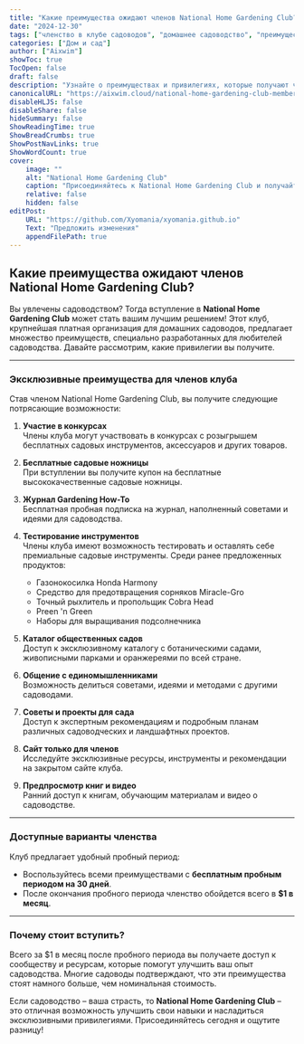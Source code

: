 ```yaml
---
title: "Какие преимущества ожидают членов National Home Gardening Club?"
date: "2024-12-30"
tags: ["членство в клубе садоводов", "домашнее садоводство", "преимущества клуба садоводов"]
categories: ["Дом и сад"]
author: ["Aixwim"]
showToc: true
TocOpen: false
draft: false
description: "Узнайте о преимуществах и привилегиях, которые получают члены National Home Gardening Club – идеального клуба для любителей садоводства."
canonicalURL: "https://aixwim.cloud/national-home-gardening-club-membership-benefits"
disableHLJS: false
disableShare: false
hideSummary: false
ShowReadingTime: true
ShowBreadCrumbs: true
ShowPostNavLinks: true
ShowWordCount: true
cover:
    image: ""
    alt: "National Home Gardening Club"
    caption: "Присоединяйтесь к National Home Gardening Club и получайте эксклюзивные инструменты и привилегии для садоводства."
    relative: false
    hidden: false
editPost:
    URL: "https://github.com/Xyomania/xyomania.github.io"
    Text: "Предложить изменения"
    appendFilePath: true
---
```


## Какие преимущества ожидают членов National Home Gardening Club?

Вы увлечены садоводством? Тогда вступление в **National Home Gardening Club** может стать вашим лучшим решением! Этот клуб, крупнейшая платная организация для домашних садоводов, предлагает множество преимуществ, специально разработанных для любителей садоводства. Давайте рассмотрим, какие привилегии вы получите.

---

### Эксклюзивные преимущества для членов клуба

Став членом National Home Gardening Club, вы получите следующие потрясающие возможности:

1. **Участие в конкурсах**  
   Члены клуба могут участвовать в конкурсах с розыгрышем бесплатных садовых инструментов, аксессуаров и других товаров.

2. **Бесплатные садовые ножницы**  
   При вступлении вы получите купон на бесплатные высококачественные садовые ножницы.

3. **Журнал Gardening How-To**  
   Бесплатная пробная подписка на журнал, наполненный советами и идеями для садоводства.

4. **Тестирование инструментов**  
   Члены клуба имеют возможность тестировать и оставлять себе премиальные садовые инструменты. Среди ранее предложенных продуктов:  
   - Газонокосилка Honda Harmony  
   - Средство для предотвращения сорняков Miracle-Gro  
   - Точный рыхлитель и пропольщик Cobra Head  
   - Preen 'n Green  
   - Наборы для выращивания подсолнечника  

5. **Каталог общественных садов**  
   Доступ к эксклюзивному каталогу с ботаническими садами, живописными парками и оранжереями по всей стране.

6. **Общение с единомышленниками**  
   Возможность делиться советами, идеями и методами с другими садоводами.

7. **Советы и проекты для сада**  
   Доступ к экспертным рекомендациям и подробным планам различных садоводческих и ландшафтных проектов.

8. **Сайт только для членов**  
   Исследуйте эксклюзивные ресурсы, инструменты и рекомендации на закрытом сайте клуба.

9. **Предпросмотр книг и видео**  
   Ранний доступ к книгам, обучающим материалам и видео о садоводстве.

---

### Доступные варианты членства

Клуб предлагает удобный пробный период:  
- Воспользуйтесь всеми преимуществами с **бесплатным пробным периодом на 30 дней**.  
- После окончания пробного периода членство обойдется всего в **$1 в месяц**.  

---

### Почему стоит вступить?

Всего за $1 в месяц после пробного периода вы получаете доступ к сообществу и ресурсам, которые помогут улучшить ваш опыт садоводства. Многие садоводы подтверждают, что эти преимущества стоят намного больше, чем номинальная стоимость.

Если садоводство – ваша страсть, то **National Home Gardening Club** – это отличная возможность улучшить свои навыки и насладиться эксклюзивными привилегиями. Присоединяйтесь сегодня и ощутите разницу!
